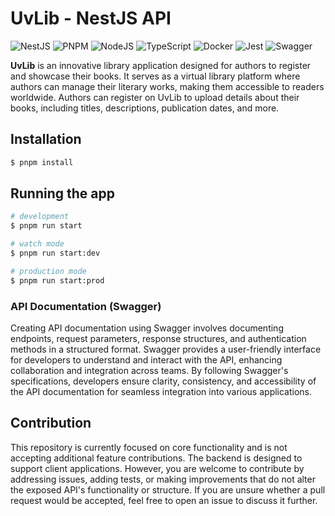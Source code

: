 # UvLib - NestJS API

![NestJS](https://img.shields.io/badge/nestjs-%23E0234E.svg?style=for-the-badge&logo=nestjs&logoColor=white)
![PNPM](https://img.shields.io/badge/pnpm-%234a4a4a.svg?style=for-the-badge&logo=pnpm&logoColor=f69220)
![NodeJS](https://img.shields.io/badge/node.js-6DA55F?style=for-the-badge&logo=node.js&logoColor=white)
![TypeScript](https://img.shields.io/badge/typescript-%23007ACC.svg?style=for-the-badge&logo=typescript&logoColor=white)
![Docker](https://img.shields.io/badge/docker-%230db7ed.svg?style=for-the-badge&logo=docker&logoColor=white)
![Jest](https://img.shields.io/badge/-jest-%23C21325?style=for-the-badge&logo=jest&logoColor=white)
![Swagger](https://img.shields.io/badge/-Swagger-%23Clojure?style=for-the-badge&logo=swagger&logoColor=white)

**UvLib** is an innovative library application designed for authors to register and showcase their books. It serves as a virtual library platform where authors can manage their literary works, making them accessible to readers worldwide. Authors can register on UvLib to upload details about their books, including titles, descriptions, publication dates, and more. 

## Installation

```bash
$ pnpm install
```

## Running the app

```bash
# development
$ pnpm run start

# watch mode
$ pnpm run start:dev

# production mode
$ pnpm run start:prod
```

### API Documentation (Swagger)

Creating API documentation using Swagger involves documenting endpoints, request parameters, response structures, and authentication methods in a structured format. Swagger provides a user-friendly interface for developers to understand and interact with the API, enhancing collaboration and integration across teams. By following Swagger's specifications, developers ensure clarity, consistency, and accessibility of the API documentation for seamless integration into various applications.

## Contribution

This repository is currently focused on core functionality and is not accepting additional feature contributions. The backend is designed to support client applications. However, you are welcome to contribute by addressing issues, adding tests, or making improvements that do not alter the exposed API's functionality or structure. If you are unsure whether a pull request would be accepted, feel free to open an issue to discuss it further.

